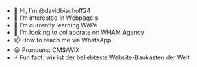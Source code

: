 - 👋 Hi, I’m @davidbischoff24
- 👀 I’m interested in Webpage's
- 🌱 I’m currently learning WéPé
- 💞️ I’m looking to collaborate on WHAM Agency
- 📫 How to reach me via WhatsApp
- 😄 Pronouns: CMS/WIX
- ⚡ Fun fact: wix ist der beliebteste Website-Baukasten der Welt

<!---
davidbischoff24/davidbischoff24 is a ✨ special ✨ repository because its `README.md` (this file) appears on your GitHub profile.
You can click the Preview link to take a look at your changes.
--->
